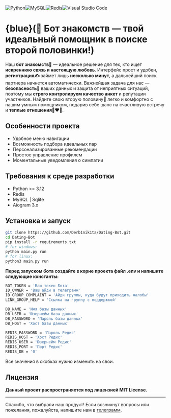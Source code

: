 ![Python](https://img.shields.io/badge/python-3670A0?style=for-the-badge&logo=python&logoColor=ffdd54)![MySQL](https://img.shields.io/badge/mysql-4479A1.svg?style=for-the-badge&logo=mysql&logoColor=white)![Redis](https://img.shields.io/badge/redis-%23DD0031.svg?style=for-the-badge&logo=redis&logoColor=white)![Visual Studio Code](https://img.shields.io/badge/Visual%20Studio%20Code-0078d7.svg?style=for-the-badge&logo=visual-studio-code&logoColor=white)

# {blue}(🩵 Бот знакомств — твой идеальный помощник в поиске второй половинки!)

Наш **бот знакомств💖** — идеальное решение для тех, кто ищет __искреннюю связь и настоящую любовь__. Интерфейс прост и удобен, **регистрация✍️** займет лишь __несколько минут__, а дальнейший поиск партнера начнется автоматически. Важнейшая задача для нас — **безопасность**🔐 ваших данных и защита от неприятных ситуаций, поэтому мы __строго контролируем качество анкет__ и репутации участников. Найдите свою вторую половину💞 легко и комфортно с нашим умным помощником, подарив себе шанс на счастливую встречу и **теплые отношения**👩‍❤️‍👨.


## Особенности проекта
- Удобное меню навигации
- Возможность подбора идеальных пар
- Персонализированные рекомендации
- Простое управление профилем
- Моментальные уведомления о симпатии


## Требования к среде разработки
- Python >= 3.12
- Redis
- MySQL | Sqlite
- Aiogram 3.x


## Установка и запуск
```bash
git clone https://github.com/Derb1nik1ta/Dating-Bot.git
cd Dating-Bot
pip install -r requirements.txt
# for windows:
python main.py run
# for linux:
python3 main.py run
```

**Перед запуском бота создайте в корне проекта файл .env и напишите следующие константы:**
```bash
BOT_TOKEN = 'Ваш токен Бота'
ID_OWNER = 'Ваш айди в телеграмм'
ID_GROUP_COMPLAINT = 'Айди группы, куда будут приходить жалобы'
LINK_GROUP_HELP = 'Ссылка на группу с поддержкой'

DB_NAME = 'Имя базы данных'
DB_USER = 'Юзернейм базы данных'
DB_PASSWORD = 'Пароль базы данных'
DB_HOST = 'Хост базы данных'

REDIS_PASSWORD = 'Пароль Редис'
REDIS_HOST = 'Хост Редис'
REDIS_USER = 'Юзернейм Редис'
REDIS_PORT = 'Порт Редис'
REDIS_DB = '0'
```
Все значения в скобках нужно изменить на свои.


## Лицензия
**Данный проект распространяется под лицензией MIT License.**

---

Спасибо, что выбрали наш продукт! Если возникнут вопросы или пожелания, пожалуйста, напишите нам в [телеграмм](https://t.me/dfbffc).
